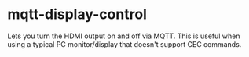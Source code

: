 # mqtt-display-control

Lets you turn the HDMI output on and off via MQTT. This is useful when using a typical PC monitor/display that doesn't support CEC commands.